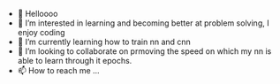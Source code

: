 - 👋 Helloooo
- 👀 I’m interested in learning and becoming better at problem solving, I enjoy coding 
- 🌱 I’m currently learning how to train nn and cnn
- 💞️ I’m looking to collaborate on prmoving the speed on which my nn is able to learn through it epochs.
- 📫 How to reach me ...

<!---
adeblas12/adeblas12 is a ✨ special ✨ repository because its `README.md` (this file) appears on your GitHub profile.
You can click the Preview link to take a look at your changes.
--->
